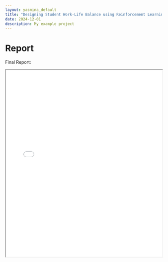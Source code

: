 ```yaml
---
layout: yasmina_default
title: "Designing Student Work-Life Balance using Reinforcement Learning"
date: 2024-12-01
description: My example project
---
```

# Report

Final Report:

<iframe src="/assets/projects/aeroastroworklife/AA_228_Final_Project (3).pdf" width="100%" height="600px"></iframe>